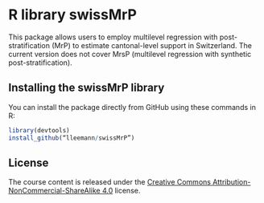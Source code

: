 # R library swissMrP

This package allows users to employ multilevel regression with post-stratification (MrP) to estimate cantonal-level support in Switzerland. The current version does not cover MrsP (multilevel regression with synthetic post-stratification).

## Installing the swissMrP library

You can install the package directly from GitHub using these commands in R:

```r
library(devtools)
install_github(“lleemann/swissMrP”)
```
## License
The course content is released under the [Creative Commons Attribution-NonCommercial-ShareAlike 4.0](http://creativecommons.org/licenses/by-nc-sa/4.0/) license.
